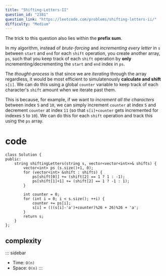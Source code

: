 ```yaml
---
title: "Shifting-Letters-II"
question_id: "2381"
question_link: "https://leetcode.com/problems/shifting-letters-ii/"
difficulty: "Medium"
---
```


The trick to this question also lies within the **prefix sum**.

In my algorithm, instead of *brute-forcing* and *incrementing every letter* in `s` between `start` and `end` for each `shift` operation,
you create another array, `ps`, 
such that you keep track of each `shift` operation by **only** incrementing/decrementing the `start` and `end` index in `ps`. 

The *thought-process* is that since we are *iterating* through the array regardless,
it would be most efficient to simulatenously **calculate and shift** `s[i]`.
We can do this using a global `counter` variable to keep track of each character's `shift` amount when we iterate past them.

This is because, for example, if we want to *increment all the characters* between index `5` and `10`,
we can simply increment `counter` at index `5` and decrement `counter` at index `11` 
(so that `s[i]+counter` gets incremented for indexes `5` to `10`). 
We can do this for each `shift` operation and track this using the `ps` array.

# cod<span>e</span>
```{.cpp}
class Solution {
public:
    string shiftingLetters(string s, vector<vector<int>>& shifts) {
        vector<int> ps (s.size()+1, 0);
        for (vector<int> &shift : shifts) {
            ps[shift[0]] += (shift[2] == 1 ? 1 : -1);
            ps[shift[1]+1] += (shift[2] == 1 ? -1 : 1);
        }
        
        int counter = 0;
        for (int i = 0; i < s.size(); ++i) {
            counter += ps[i];
            s[i] = (((s[i]-'a')+counter)%26 + 26)%26 + 'a';
        }
        return s;
    }
};
```

## complexit<span>y</span>
::: sidebar
- Time: `O(n)`
- Space: `O(n)`
:::
